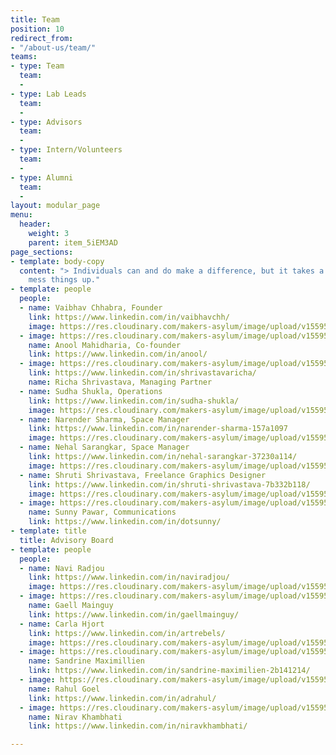 ```yaml
---
title: Team
position: 10
redirect_from:
- "/about-us/team/"
teams:
- type: Team
  team:
  - 
- type: Lab Leads
  team:
  - 
- type: Advisors
  team:
  - 
- type: Intern/Volunteers
  team:
  - 
- type: Alumni
  team:
  - 
layout: modular_page
menu:
  header:
    weight: 3
    parent: item_5iEM3AD
page_sections:
- template: body-copy
  content: "> Individuals can and do make a difference, but it takes a team to really
    mess things up."
- template: people
  people:
  - name: Vaibhav Chhabra, Founder
    link: https://www.linkedin.com/in/vaibhavchh/
    image: https://res.cloudinary.com/makers-asylum/image/upload/v1559542981/0.jpg
  - image: https://res.cloudinary.com/makers-asylum/image/upload/v1559543751/Anool%20Mahidharia.jpg
    name: Anool Mahidharia, Co-founder
    link: https://www.linkedin.com/in/anool/
  - image: https://res.cloudinary.com/makers-asylum/image/upload/v1559544567/Richa%20Shrivastava.jpg
    link: https://www.linkedin.com/in/shrivastavaricha/
    name: Richa Shrivastava, Managing Partner
  - name: Sudha Shukla, Operations
    link: https://www.linkedin.com/in/sudha-shukla/
    image: https://res.cloudinary.com/makers-asylum/image/upload/v1559545250/Sudha%20Shukla.jpg
  - name: Narender Sharma, Space Manager
    link: https://www.linkedin.com/in/narender-sharma-157a1097
    image: https://res.cloudinary.com/makers-asylum/image/upload/v1559546719/Narender.jpg
  - name: Nehal Sarangkar, Space Manager
    link: https://www.linkedin.com/in/nehal-sarangkar-37230a114/
    image: https://res.cloudinary.com/makers-asylum/image/upload/v1559545314/Nehal%20Sarangkar.jpg
  - name: Shruti Shrivastava, Freelance Graphics Designer
    link: https://www.linkedin.com/in/shruti-shrivastava-7b332b118/
    image: https://res.cloudinary.com/makers-asylum/image/upload/v1559545170/Shruti%20Shrivastava.jpg
  - image: https://res.cloudinary.com/makers-asylum/image/upload/v1559545394/Sunny%20pawar.jpg
    name: Sunny Pawar, Communications
    link: https://www.linkedin.com/in/dotsunny/
- template: title
  title: Advisory Board
- template: people
  people:
  - name: Navi Radjou
    link: https://www.linkedin.com/in/naviradjou/
    image: https://res.cloudinary.com/makers-asylum/image/upload/v1559545546/Navi%20Radjou.jpg
  - image: https://res.cloudinary.com/makers-asylum/image/upload/v1559545631/Gaell%20Mainguy.jpg
    name: Gaell Mainguy
    link: https://www.linkedin.com/in/gaellmainguy/
  - name: Carla Hjort
    link: https://www.linkedin.com/in/artrebels/
    image: https://res.cloudinary.com/makers-asylum/image/upload/v1559545788/Carla.jpg
  - image: https://res.cloudinary.com/makers-asylum/image/upload/v1559560966/Sandrine%20M.jpg
    name: Sandrine Maximillien
    link: https://www.linkedin.com/in/sandrine-maximilien-2b141214/
  - image: https://res.cloudinary.com/makers-asylum/image/upload/v1559545963/Rahul%20Goel.jpg
    name: Rahul Goel
    link: https://www.linkedin.com/in/adrahul/
  - image: https://res.cloudinary.com/makers-asylum/image/upload/v1559546032/Nirav%20Khambathi.jpg
    name: Nirav Khambhati
    link: https://www.linkedin.com/in/niravkhambhati/

---
```

